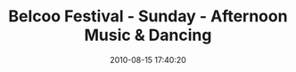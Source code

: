 ---
id: 72157638086628784
title: Belcoo Festival - Sunday - Afternoon Music & Dancing
cover: https://farm4.staticflickr.com/3800/11070762174_902e0a4a68_q.jpg
date: 2010-08-15 17:40:20
photos:
  - thumbnail: https://farm4.staticflickr.com/3800/11070762174_902e0a4a68_q.jpg
    original: https://farm4.staticflickr.com/3800/11070762174_f511acf42e_o.jpg
    title: _MG_0924
  - thumbnail: https://farm8.staticflickr.com/7417/11070809683_a3866eef7c_q.jpg
    original: https://farm8.staticflickr.com/7417/11070809683_a702d13019_o.jpg
    title: _MG_0925
  - thumbnail: https://farm8.staticflickr.com/7394/11070761704_8ce7dddaec_q.jpg
    original: https://farm8.staticflickr.com/7394/11070761704_28a57cf89d_o.jpg
    title: _MG_1076
  - thumbnail: https://farm8.staticflickr.com/7455/11070760914_d9eba7b0e6_q.jpg
    original: https://farm8.staticflickr.com/7455/11070760914_a906d66f4e_o.jpg
    title: _MG_1077
  - thumbnail: https://farm4.staticflickr.com/3738/11070748346_b7f690e327_q.jpg
    original: https://farm4.staticflickr.com/3738/11070748346_7457442152_o.jpg
    title: _MG_1078
  - thumbnail: https://farm3.staticflickr.com/2806/11070760154_25acf2190b_q.jpg
    original: https://farm3.staticflickr.com/2806/11070760154_cac40f4105_o.jpg
    title: _MG_1079
  - thumbnail: https://farm4.staticflickr.com/3768/11070807163_3f5790e1bf_q.jpg
    original: https://farm4.staticflickr.com/3768/11070807163_974bfd1303_o.jpg
    title: _MG_1080
  - thumbnail: https://farm3.staticflickr.com/2842/11070646905_437159b8ae_q.jpg
    original: https://farm3.staticflickr.com/2842/11070646905_3ec971472b_o.jpg
    title: _MG_1081
  - thumbnail: https://farm3.staticflickr.com/2877/11070646665_9eb35f6e33_q.jpg
    original: https://farm3.staticflickr.com/2877/11070646665_2fd9803f1a_o.jpg
    title: _MG_1082
  - thumbnail: https://farm6.staticflickr.com/5542/11070746016_7ac62dee52_q.jpg
    original: https://farm6.staticflickr.com/5542/11070746016_b8fb1f871e_o.jpg
    title: _MG_1084
  - thumbnail: https://farm8.staticflickr.com/7362/11070645245_5f1065c712_q.jpg
    original: https://farm8.staticflickr.com/7362/11070645245_2612ae9a49_o.jpg
    title: _MG_1085
  - thumbnail: https://farm6.staticflickr.com/5528/11070744956_a20cb77318_q.jpg
    original: https://farm6.staticflickr.com/5528/11070744956_5fa4a3ddc9_o.jpg
    title: _MG_1086
  - thumbnail: https://farm8.staticflickr.com/7369/11070755924_1ec0e3db17_q.jpg
    original: https://farm8.staticflickr.com/7369/11070755924_6d23e52607_o.jpg
    title: _MG_1088
  - thumbnail: https://farm6.staticflickr.com/5474/11070643495_0b2a3f1105_q.jpg
    original: https://farm6.staticflickr.com/5474/11070643495_39352b73b6_o.jpg
    title: _MG_1089
---